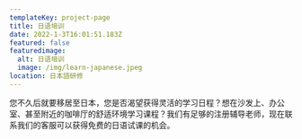 ```yaml
---
templateKey: project-page
title: 日语培训
date: 2022-1-3T16:01:51.183Z
featured: false
featuredimage:
  alt: 日语培训
  image: /img/learn-japanese.jpeg
location: 日本語研修
---
```


您不久后就要移居至日本，您是否渴望获得灵活的学习日程？想在沙发上、办公室、甚至附近的咖啡厅的舒适环境学习课程？我们有足够的注册辅导老师，现在联系我们的客服可以获得免费的日语试课的机会。